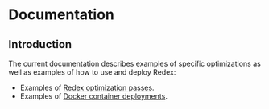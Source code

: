 # Documentation

## Introduction
The current documentation describes examples of specific optimizations as well as examples of how to use
and deploy Redex:
* Examples of [Redex optimization passes](examples/README.md).
* Examples of [Docker container deployments](docker.md).
